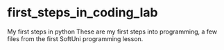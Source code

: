 # first_steps_in_coding_lab
My first steps in python
These are my first steps into programming, a few files from the first SoftUni programming lesson.
